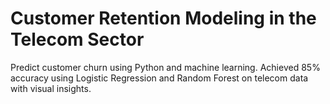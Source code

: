 # Customer Retention Modeling in the Telecom Sector
 Predict customer churn using Python and machine learning. Achieved 85% accuracy using Logistic Regression and Random Forest on telecom data with visual insights.
